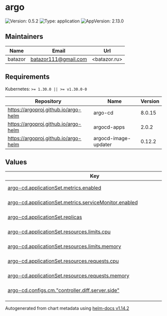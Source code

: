 # argo

![Version: 0.5.2](https://img.shields.io/badge/Version-0.5.2-informational?style=flat-square) ![Type: application](https://img.shields.io/badge/Type-application-informational?style=flat-square) ![AppVersion: 2.13.0](https://img.shields.io/badge/AppVersion-2.13.0-informational?style=flat-square)

## Maintainers

| Name | Email | Url |
| ---- | ------ | --- |
| batazor | <batazor111@gmail.com> | <batazor.ru> |

## Requirements

Kubernetes: `>= 1.30.0 || >= v1.30.0-0`

| Repository | Name | Version |
|------------|------|---------|
| https://argoproj.github.io/argo-helm | argo-cd | 8.0.15 |
| https://argoproj.github.io/argo-helm | argocd-apps | 2.0.2 |
| https://argoproj.github.io/argo-helm | argocd-image-updater | 0.12.2 |

## Values

<table height="400px" >
	<thead>
		<th>Key</th>
		<th>Type</th>
		<th>Default</th>
		<th>Description</th>
	</thead>
	<tbody>
		<tr>
			<td id="argo-cd--applicationSet--metrics--enabled"><a href="./values.yaml#L299">argo-cd.applicationSet.metrics.enabled</a></td>
			<td>
bool
</td>
			<td>
				<div style="max-width: 300px;">
<pre lang="json">
true
</pre>
</div>
			</td>
			<td></td>
		</tr>
		<tr>
			<td id="argo-cd--applicationSet--metrics--serviceMonitor--enabled"><a href="./values.yaml#L301">argo-cd.applicationSet.metrics.serviceMonitor.enabled</a></td>
			<td>
bool
</td>
			<td>
				<div style="max-width: 300px;">
<pre lang="json">
true
</pre>
</div>
			</td>
			<td></td>
		</tr>
		<tr>
			<td id="argo-cd--applicationSet--replicas"><a href="./values.yaml#L288">argo-cd.applicationSet.replicas</a></td>
			<td>
int
</td>
			<td>
				<div style="max-width: 300px;">
<pre lang="json">
1
</pre>
</div>
			</td>
			<td></td>
		</tr>
		<tr>
			<td id="argo-cd--applicationSet--resources--limits--cpu"><a href="./values.yaml#L292">argo-cd.applicationSet.resources.limits.cpu</a></td>
			<td>
string
</td>
			<td>
				<div style="max-width: 300px;">
<pre lang="json">
"2000m"
</pre>
</div>
			</td>
			<td></td>
		</tr>
		<tr>
			<td id="argo-cd--applicationSet--resources--limits--memory"><a href="./values.yaml#L293">argo-cd.applicationSet.resources.limits.memory</a></td>
			<td>
string
</td>
			<td>
				<div style="max-width: 300px;">
<pre lang="json">
"1024Mi"
</pre>
</div>
			</td>
			<td></td>
		</tr>
		<tr>
			<td id="argo-cd--applicationSet--resources--requests--cpu"><a href="./values.yaml#L295">argo-cd.applicationSet.resources.requests.cpu</a></td>
			<td>
string
</td>
			<td>
				<div style="max-width: 300px;">
<pre lang="json">
"300m"
</pre>
</div>
			</td>
			<td></td>
		</tr>
		<tr>
			<td id="argo-cd--applicationSet--resources--requests--memory"><a href="./values.yaml#L296">argo-cd.applicationSet.resources.requests.memory</a></td>
			<td>
string
</td>
			<td>
				<div style="max-width: 300px;">
<pre lang="json">
"128Mi"
</pre>
</div>
			</td>
			<td></td>
		</tr>
		<tr>
			<td id="argo-cd--configs--cm--"controller--diff--server--side""><a href="./values.yaml#L311">argo-cd.configs.cm."controller.diff.server.side"</a></td>
			<td>
string
</td>
			<td>
				<div style="max-width: 300px;">
<pre lang="json">
"true"
</pre>
</div>
			</td>
			<td></td>
		</tr>
		<tr>
			<td id="argo-cd--configs--cm--"exec--enabled""><a href="./values.yaml#L313">argo-cd.configs.cm."exec.enabled"</a></td>
			<td>
string
</td>
			<td>
				<div style="max-width: 300px;">
<pre lang="json">
"true"
</pre>
</div>
			</td>
			<td></td>
		</tr>
		<tr>
			<td id="argo-cd--configs--cm--"extension--config""><a href="./values.yaml#L316">argo-cd.configs.cm."extension.config"</a></td>
			<td>
string
</td>
			<td>
				<div style="max-width: 300px;">
<pre lang="json">
"extensions:\n  - name: metrics\n    backend:\n       services:\n          - url: http://argocd-metrics-server.argocd:9003"
</pre>
</div>
			</td>
			<td></td>
		</tr>
		<tr>
			<td id="argo-cd--configs--cm--"helm--valuesFileSchemes""><a href="./values.yaml#L323">argo-cd.configs.cm."helm.valuesFileSchemes"</a></td>
			<td>
string
</td>
			<td>
				<div style="max-width: 300px;">
<pre lang="json">
"secrets+gpg-import, secrets+gpg-import-kubernetes, secrets+age-import, secrets+age-import-kubernetes, secrets,secrets+literal, https"
</pre>
</div>
			</td>
			<td></td>
		</tr>
		<tr>
			<td id="argo-cd--configs--cm--"resource--compareoptions""><a href="./values.yaml#L330">argo-cd.configs.cm."resource.compareoptions"</a></td>
			<td>
string
</td>
			<td>
				<div style="max-width: 300px;">
<pre lang="json">
"# disables status field diffing in specified resource types\n# ignoreAggregatedRoles: true\n"
</pre>
</div>
			</td>
			<td></td>
		</tr>
		<tr>
			<td id="argo-cd--configs--cm--"resource--exclusions""><a href="./values.yaml#L334">argo-cd.configs.cm."resource.exclusions"</a></td>
			<td>
string
</td>
			<td>
				<div style="max-width: 300px;">
<pre lang="json">
"- apiGroups:\n    - cilium.io\n  kinds:\n    - CiliumIdentity\n  clusters:\n    - \"*\"\n"
</pre>
</div>
			</td>
			<td></td>
		</tr>
		<tr>
			<td id="argo-cd--configs--cm--"server--enable--proxy--extension""><a href="./values.yaml#L315">argo-cd.configs.cm."server.enable.proxy.extension"</a></td>
			<td>
string
</td>
			<td>
				<div style="max-width: 300px;">
<pre lang="json">
"true"
</pre>
</div>
			</td>
			<td></td>
		</tr>
		<tr>
			<td id="argo-cd--configs--cm--"statusbadge--enabled""><a href="./values.yaml#L309">argo-cd.configs.cm."statusbadge.enabled"</a></td>
			<td>
bool
</td>
			<td>
				<div style="max-width: 300px;">
<pre lang="json">
true
</pre>
</div>
			</td>
			<td></td>
		</tr>
		<tr>
			<td id="argo-cd--configs--cm--"timeout--reconciliation""><a href="./values.yaml#L307">argo-cd.configs.cm."timeout.reconciliation"</a></td>
			<td>
string
</td>
			<td>
				<div style="max-width: 300px;">
<pre lang="json">
"5m"
</pre>
</div>
			</td>
			<td></td>
		</tr>
		<tr>
			<td id="argo-cd--configs--cm--url"><a href="./values.yaml#L305">argo-cd.configs.cm.url</a></td>
			<td>
string
</td>
			<td>
				<div style="max-width: 300px;">
<pre lang="json">
"https://argo.shortlink.best"
</pre>
</div>
			</td>
			<td></td>
		</tr>
		<tr>
			<td id="argo-cd--configs--params--"dexserver--disable--tls""><a href="./values.yaml#L351">argo-cd.configs.params."dexserver.disable.tls"</a></td>
			<td>
bool
</td>
			<td>
				<div style="max-width: 300px;">
<pre lang="json">
true
</pre>
</div>
			</td>
			<td></td>
		</tr>
		<tr>
			<td id="argo-cd--configs--params--"server--insecure""><a href="./values.yaml#L352">argo-cd.configs.params."server.insecure"</a></td>
			<td>
bool
</td>
			<td>
				<div style="max-width: 300px;">
<pre lang="json">
true
</pre>
</div>
			</td>
			<td></td>
		</tr>
		<tr>
			<td id="argo-cd--configs--repositories--shortlink--name"><a href="./values.yaml#L345">argo-cd.configs.repositories.shortlink.name</a></td>
			<td>
string
</td>
			<td>
				<div style="max-width: 300px;">
<pre lang="json">
"shortlink"
</pre>
</div>
			</td>
			<td></td>
		</tr>
		<tr>
			<td id="argo-cd--configs--repositories--shortlink--type"><a href="./values.yaml#L346">argo-cd.configs.repositories.shortlink.type</a></td>
			<td>
string
</td>
			<td>
				<div style="max-width: 300px;">
<pre lang="json">
"git"
</pre>
</div>
			</td>
			<td></td>
		</tr>
		<tr>
			<td id="argo-cd--configs--repositories--shortlink--url"><a href="./values.yaml#L344">argo-cd.configs.repositories.shortlink.url</a></td>
			<td>
string
</td>
			<td>
				<div style="max-width: 300px;">
<pre lang="json">
"https://github.com/shortlink-org/argocd"
</pre>
</div>
			</td>
			<td></td>
		</tr>
		<tr>
			<td id="argo-cd--controller--metrics--applicationLabels--enabled"><a href="./values.yaml#L36">argo-cd.controller.metrics.applicationLabels.enabled</a></td>
			<td>
bool
</td>
			<td>
				<div style="max-width: 300px;">
<pre lang="json">
true
</pre>
</div>
			</td>
			<td></td>
		</tr>
		<tr>
			<td id="argo-cd--controller--metrics--enabled"><a href="./values.yaml#L34">argo-cd.controller.metrics.enabled</a></td>
			<td>
bool
</td>
			<td>
				<div style="max-width: 300px;">
<pre lang="json">
true
</pre>
</div>
			</td>
			<td></td>
		</tr>
		<tr>
			<td id="argo-cd--controller--metrics--serviceMonitor--enabled"><a href="./values.yaml#L38">argo-cd.controller.metrics.serviceMonitor.enabled</a></td>
			<td>
bool
</td>
			<td>
				<div style="max-width: 300px;">
<pre lang="json">
true
</pre>
</div>
			</td>
			<td></td>
		</tr>
		<tr>
			<td id="argo-cd--controller--replicas"><a href="./values.yaml#L22">argo-cd.controller.replicas</a></td>
			<td>
int
</td>
			<td>
				<div style="max-width: 300px;">
<pre lang="json">
1
</pre>
</div>
			</td>
			<td></td>
		</tr>
		<tr>
			<td id="argo-cd--controller--resources--limits--cpu"><a href="./values.yaml#L27">argo-cd.controller.resources.limits.cpu</a></td>
			<td>
string
</td>
			<td>
				<div style="max-width: 300px;">
<pre lang="json">
"2000m"
</pre>
</div>
			</td>
			<td></td>
		</tr>
		<tr>
			<td id="argo-cd--controller--resources--limits--memory"><a href="./values.yaml#L28">argo-cd.controller.resources.limits.memory</a></td>
			<td>
string
</td>
			<td>
				<div style="max-width: 300px;">
<pre lang="json">
"3Gi"
</pre>
</div>
			</td>
			<td></td>
		</tr>
		<tr>
			<td id="argo-cd--controller--resources--requests--cpu"><a href="./values.yaml#L30">argo-cd.controller.resources.requests.cpu</a></td>
			<td>
string
</td>
			<td>
				<div style="max-width: 300px;">
<pre lang="json">
"250m"
</pre>
</div>
			</td>
			<td></td>
		</tr>
		<tr>
			<td id="argo-cd--controller--resources--requests--memory"><a href="./values.yaml#L31">argo-cd.controller.resources.requests.memory</a></td>
			<td>
string
</td>
			<td>
				<div style="max-width: 300px;">
<pre lang="json">
"512Mi"
</pre>
</div>
			</td>
			<td></td>
		</tr>
		<tr>
			<td id="argo-cd--controller--revisionHistoryLimit"><a href="./values.yaml#L23">argo-cd.controller.revisionHistoryLimit</a></td>
			<td>
int
</td>
			<td>
				<div style="max-width: 300px;">
<pre lang="json">
3
</pre>
</div>
			</td>
			<td></td>
		</tr>
		<tr>
			<td id="argo-cd--controller--rules--enabled"><a href="./values.yaml#L41">argo-cd.controller.rules.enabled</a></td>
			<td>
bool
</td>
			<td>
				<div style="max-width: 300px;">
<pre lang="json">
true
</pre>
</div>
			</td>
			<td></td>
		</tr>
		<tr>
			<td id="argo-cd--controller--rules--spec[0]--alert"><a href="./values.yaml#L43">argo-cd.controller.rules.spec[0].alert</a></td>
			<td>
string
</td>
			<td>
				<div style="max-width: 300px;">
<pre lang="json">
"ArgoAppMissing"
</pre>
</div>
			</td>
			<td></td>
		</tr>
		<tr>
			<td id="argo-cd--controller--rules--spec[0]--annotations--description"><a href="./values.yaml#L51">argo-cd.controller.rules.spec[0].annotations.description</a></td>
			<td>
string
</td>
			<td>
				<div style="max-width: 300px;">
<pre lang="json">
"Argo CD has not reported any applications data for the past 15 minutes which means that it must be down or not functioning properly.  This needs to be resolved for this cloud to continue to maintain state.\n"
</pre>
</div>
			</td>
			<td></td>
		</tr>
		<tr>
			<td id="argo-cd--controller--rules--spec[0]--annotations--summary"><a href="./values.yaml#L50">argo-cd.controller.rules.spec[0].annotations.summary</a></td>
			<td>
string
</td>
			<td>
				<div style="max-width: 300px;">
<pre lang="json">
"[Argo CD] No reported applications"
</pre>
</div>
			</td>
			<td></td>
		</tr>
		<tr>
			<td id="argo-cd--controller--rules--spec[0]--expr"><a href="./values.yaml#L44">argo-cd.controller.rules.spec[0].expr</a></td>
			<td>
string
</td>
			<td>
				<div style="max-width: 300px;">
<pre lang="json">
"absent(argocd_app_info)\n"
</pre>
</div>
			</td>
			<td></td>
		</tr>
		<tr>
			<td id="argo-cd--controller--rules--spec[0]--for"><a href="./values.yaml#L46">argo-cd.controller.rules.spec[0].for</a></td>
			<td>
string
</td>
			<td>
				<div style="max-width: 300px;">
<pre lang="json">
"15m"
</pre>
</div>
			</td>
			<td></td>
		</tr>
		<tr>
			<td id="argo-cd--controller--rules--spec[0]--labels--severity"><a href="./values.yaml#L48">argo-cd.controller.rules.spec[0].labels.severity</a></td>
			<td>
string
</td>
			<td>
				<div style="max-width: 300px;">
<pre lang="json">
"critical"
</pre>
</div>
			</td>
			<td></td>
		</tr>
		<tr>
			<td id="argo-cd--controller--rules--spec[1]--alert"><a href="./values.yaml#L55">argo-cd.controller.rules.spec[1].alert</a></td>
			<td>
string
</td>
			<td>
				<div style="max-width: 300px;">
<pre lang="json">
"ArgoAppNotSynced"
</pre>
</div>
			</td>
			<td></td>
		</tr>
		<tr>
			<td id="argo-cd--controller--rules--spec[1]--annotations--description"><a href="./values.yaml#L63">argo-cd.controller.rules.spec[1].annotations.description</a></td>
			<td>
string
</td>
			<td>
				<div style="max-width: 300px;">
<pre lang="json">
"The application [{{`{{$labels.name}}`}} has not been synchronized for over\n 12 hours which means that the state of this cloud has drifted away from the\n state inside Git.\n"
</pre>
</div>
			</td>
			<td></td>
		</tr>
		<tr>
			<td id="argo-cd--controller--rules--spec[1]--annotations--summary"><a href="./values.yaml#L62">argo-cd.controller.rules.spec[1].annotations.summary</a></td>
			<td>
string
</td>
			<td>
				<div style="max-width: 300px;">
<pre lang="json">
"[{{`{{$labels.name}}`}}] Application not synchronized"
</pre>
</div>
			</td>
			<td></td>
		</tr>
		<tr>
			<td id="argo-cd--controller--rules--spec[1]--expr"><a href="./values.yaml#L56">argo-cd.controller.rules.spec[1].expr</a></td>
			<td>
string
</td>
			<td>
				<div style="max-width: 300px;">
<pre lang="json">
"argocd_app_info{sync_status!=\"Synced\"} == 1\n"
</pre>
</div>
			</td>
			<td></td>
		</tr>
		<tr>
			<td id="argo-cd--controller--rules--spec[1]--for"><a href="./values.yaml#L58">argo-cd.controller.rules.spec[1].for</a></td>
			<td>
string
</td>
			<td>
				<div style="max-width: 300px;">
<pre lang="json">
"12h"
</pre>
</div>
			</td>
			<td></td>
		</tr>
		<tr>
			<td id="argo-cd--controller--rules--spec[1]--labels--severity"><a href="./values.yaml#L60">argo-cd.controller.rules.spec[1].labels.severity</a></td>
			<td>
string
</td>
			<td>
				<div style="max-width: 300px;">
<pre lang="json">
"warning"
</pre>
</div>
			</td>
			<td></td>
		</tr>
		<tr>
			<td id="argo-cd--dex--enabled"><a href="./values.yaml#L69">argo-cd.dex.enabled</a></td>
			<td>
bool
</td>
			<td>
				<div style="max-width: 300px;">
<pre lang="json">
true
</pre>
</div>
			</td>
			<td></td>
		</tr>
		<tr>
			<td id="argo-cd--dex--env[0]--name"><a href="./values.yaml#L75">argo-cd.dex.env[0].name</a></td>
			<td>
string
</td>
			<td>
				<div style="max-width: 300px;">
<pre lang="json">
"ARGO_WORKFLOWS_SSO_CLIENT_SECRET"
</pre>
</div>
			</td>
			<td></td>
		</tr>
		<tr>
			<td id="argo-cd--dex--env[0]--valueFrom--secretKeyRef--key"><a href="./values.yaml#L79">argo-cd.dex.env[0].valueFrom.secretKeyRef.key</a></td>
			<td>
string
</td>
			<td>
				<div style="max-width: 300px;">
<pre lang="json">
"client-secret"
</pre>
</div>
			</td>
			<td></td>
		</tr>
		<tr>
			<td id="argo-cd--dex--env[0]--valueFrom--secretKeyRef--name"><a href="./values.yaml#L78">argo-cd.dex.env[0].valueFrom.secretKeyRef.name</a></td>
			<td>
string
</td>
			<td>
				<div style="max-width: 300px;">
<pre lang="json">
"argo-workflows-sso"
</pre>
</div>
			</td>
			<td></td>
		</tr>
		<tr>
			<td id="argo-cd--dex--image--tag"><a href="./values.yaml#L72">argo-cd.dex.image.tag</a></td>
			<td>
string
</td>
			<td>
				<div style="max-width: 300px;">
<pre lang="json">
"latest-alpine"
</pre>
</div>
			</td>
			<td></td>
		</tr>
		<tr>
			<td id="argo-cd--dex--metrics--enabled"><a href="./values.yaml#L90">argo-cd.dex.metrics.enabled</a></td>
			<td>
bool
</td>
			<td>
				<div style="max-width: 300px;">
<pre lang="json">
true
</pre>
</div>
			</td>
			<td></td>
		</tr>
		<tr>
			<td id="argo-cd--dex--metrics--serviceMonitor--additionalLabels--release"><a href="./values.yaml#L94">argo-cd.dex.metrics.serviceMonitor.additionalLabels.release</a></td>
			<td>
string
</td>
			<td>
				<div style="max-width: 300px;">
<pre lang="json">
"prometheus-operator"
</pre>
</div>
			</td>
			<td></td>
		</tr>
		<tr>
			<td id="argo-cd--dex--metrics--serviceMonitor--enabled"><a href="./values.yaml#L92">argo-cd.dex.metrics.serviceMonitor.enabled</a></td>
			<td>
bool
</td>
			<td>
				<div style="max-width: 300px;">
<pre lang="json">
true
</pre>
</div>
			</td>
			<td></td>
		</tr>
		<tr>
			<td id="argo-cd--dex--resources--limits--cpu"><a href="./values.yaml#L83">argo-cd.dex.resources.limits.cpu</a></td>
			<td>
string
</td>
			<td>
				<div style="max-width: 300px;">
<pre lang="json">
"300m"
</pre>
</div>
			</td>
			<td></td>
		</tr>
		<tr>
			<td id="argo-cd--dex--resources--limits--memory"><a href="./values.yaml#L84">argo-cd.dex.resources.limits.memory</a></td>
			<td>
string
</td>
			<td>
				<div style="max-width: 300px;">
<pre lang="json">
"128Mi"
</pre>
</div>
			</td>
			<td></td>
		</tr>
		<tr>
			<td id="argo-cd--dex--resources--requests--cpu"><a href="./values.yaml#L86">argo-cd.dex.resources.requests.cpu</a></td>
			<td>
string
</td>
			<td>
				<div style="max-width: 300px;">
<pre lang="json">
"20m"
</pre>
</div>
			</td>
			<td></td>
		</tr>
		<tr>
			<td id="argo-cd--dex--resources--requests--memory"><a href="./values.yaml#L87">argo-cd.dex.resources.requests.memory</a></td>
			<td>
string
</td>
			<td>
				<div style="max-width: 300px;">
<pre lang="json">
"64Mi"
</pre>
</div>
			</td>
			<td></td>
		</tr>
		<tr>
			<td id="argo-cd--enabled"><a href="./values.yaml#L7">argo-cd.enabled</a></td>
			<td>
bool
</td>
			<td>
				<div style="max-width: 300px;">
<pre lang="json">
true
</pre>
</div>
			</td>
			<td></td>
		</tr>
		<tr>
			<td id="argo-cd--externalRedis--host"><a href="./values.yaml#L100">argo-cd.externalRedis.host</a></td>
			<td>
string
</td>
			<td>
				<div style="max-width: 300px;">
<pre lang="json">
"redis-master.argocd"
</pre>
</div>
			</td>
			<td></td>
		</tr>
		<tr>
			<td id="argo-cd--fullnameOverride"><a href="./values.yaml#L9">argo-cd.fullnameOverride</a></td>
			<td>
string
</td>
			<td>
				<div style="max-width: 300px;">
<pre lang="json">
"argocd"
</pre>
</div>
			</td>
			<td></td>
		</tr>
		<tr>
			<td id="argo-cd--global--domain"><a href="./values.yaml#L12">argo-cd.global.domain</a></td>
			<td>
string
</td>
			<td>
				<div style="max-width: 300px;">
<pre lang="json">
"argo.shortlink.best"
</pre>
</div>
			</td>
			<td></td>
		</tr>
		<tr>
			<td id="argo-cd--global--logging--format"><a href="./values.yaml#L18">argo-cd.global.logging.format</a></td>
			<td>
string
</td>
			<td>
				<div style="max-width: 300px;">
<pre lang="json">
"json"
</pre>
</div>
			</td>
			<td></td>
		</tr>
		<tr>
			<td id="argo-cd--global--logging--level"><a href="./values.yaml#L19">argo-cd.global.logging.level</a></td>
			<td>
string
</td>
			<td>
				<div style="max-width: 300px;">
<pre lang="json">
"warn"
</pre>
</div>
			</td>
			<td></td>
		</tr>
		<tr>
			<td id="argo-cd--global--networkPolicy--create"><a href="./values.yaml#L15">argo-cd.global.networkPolicy.create</a></td>
			<td>
bool
</td>
			<td>
				<div style="max-width: 300px;">
<pre lang="json">
true
</pre>
</div>
			</td>
			<td></td>
		</tr>
		<tr>
			<td id="argo-cd--notifications--metrics--enabled"><a href="./values.yaml#L364">argo-cd.notifications.metrics.enabled</a></td>
			<td>
bool
</td>
			<td>
				<div style="max-width: 300px;">
<pre lang="json">
true
</pre>
</div>
			</td>
			<td></td>
		</tr>
		<tr>
			<td id="argo-cd--notifications--metrics--serviceMonitor--enabled"><a href="./values.yaml#L366">argo-cd.notifications.metrics.serviceMonitor.enabled</a></td>
			<td>
bool
</td>
			<td>
				<div style="max-width: 300px;">
<pre lang="json">
true
</pre>
</div>
			</td>
			<td></td>
		</tr>
		<tr>
			<td id="argo-cd--notifications--resources--limits--cpu"><a href="./values.yaml#L357">argo-cd.notifications.resources.limits.cpu</a></td>
			<td>
string
</td>
			<td>
				<div style="max-width: 300px;">
<pre lang="json">
"1000m"
</pre>
</div>
			</td>
			<td></td>
		</tr>
		<tr>
			<td id="argo-cd--notifications--resources--limits--memory"><a href="./values.yaml#L358">argo-cd.notifications.resources.limits.memory</a></td>
			<td>
string
</td>
			<td>
				<div style="max-width: 300px;">
<pre lang="json">
"256Mi"
</pre>
</div>
			</td>
			<td></td>
		</tr>
		<tr>
			<td id="argo-cd--notifications--resources--requests--cpu"><a href="./values.yaml#L360">argo-cd.notifications.resources.requests.cpu</a></td>
			<td>
string
</td>
			<td>
				<div style="max-width: 300px;">
<pre lang="json">
"50m"
</pre>
</div>
			</td>
			<td></td>
		</tr>
		<tr>
			<td id="argo-cd--notifications--resources--requests--memory"><a href="./values.yaml#L361">argo-cd.notifications.resources.requests.memory</a></td>
			<td>
string
</td>
			<td>
				<div style="max-width: 300px;">
<pre lang="json">
"64Mi"
</pre>
</div>
			</td>
			<td></td>
		</tr>
		<tr>
			<td id="argo-cd--redis--enabled"><a href="./values.yaml#L97">argo-cd.redis.enabled</a></td>
			<td>
bool
</td>
			<td>
				<div style="max-width: 300px;">
<pre lang="json">
false
</pre>
</div>
			</td>
			<td></td>
		</tr>
		<tr>
			<td id="argo-cd--repoServer--autoscaling--enabled"><a href="./values.yaml#L173">argo-cd.repoServer.autoscaling.enabled</a></td>
			<td>
bool
</td>
			<td>
				<div style="max-width: 300px;">
<pre lang="json">
false
</pre>
</div>
			</td>
			<td></td>
		</tr>
		<tr>
			<td id="argo-cd--repoServer--env[0]--name"><a href="./values.yaml#L194">argo-cd.repoServer.env[0].name</a></td>
			<td>
string
</td>
			<td>
				<div style="max-width: 300px;">
<pre lang="json">
"ARGOCD_EXEC_TIMEOUT"
</pre>
</div>
			</td>
			<td></td>
		</tr>
		<tr>
			<td id="argo-cd--repoServer--env[0]--value"><a href="./values.yaml#L195">argo-cd.repoServer.env[0].value</a></td>
			<td>
string
</td>
			<td>
				<div style="max-width: 300px;">
<pre lang="json">
"5m"
</pre>
</div>
			</td>
			<td></td>
		</tr>
		<tr>
			<td id="argo-cd--repoServer--env[1]--name"><a href="./values.yaml#L196">argo-cd.repoServer.env[1].name</a></td>
			<td>
string
</td>
			<td>
				<div style="max-width: 300px;">
<pre lang="json">
"HELM_PLUGINS"
</pre>
</div>
			</td>
			<td></td>
		</tr>
		<tr>
			<td id="argo-cd--repoServer--env[1]--value"><a href="./values.yaml#L197">argo-cd.repoServer.env[1].value</a></td>
			<td>
string
</td>
			<td>
				<div style="max-width: 300px;">
<pre lang="json">
"/custom-tools/helm-plugins/"
</pre>
</div>
			</td>
			<td></td>
		</tr>
		<tr>
			<td id="argo-cd--repoServer--env[2]--name"><a href="./values.yaml#L198">argo-cd.repoServer.env[2].name</a></td>
			<td>
string
</td>
			<td>
				<div style="max-width: 300px;">
<pre lang="json">
"HELM_SECRETS_SOPS_PATH"
</pre>
</div>
			</td>
			<td></td>
		</tr>
		<tr>
			<td id="argo-cd--repoServer--env[2]--value"><a href="./values.yaml#L199">argo-cd.repoServer.env[2].value</a></td>
			<td>
string
</td>
			<td>
				<div style="max-width: 300px;">
<pre lang="json">
"/custom-tools/sops"
</pre>
</div>
			</td>
			<td></td>
		</tr>
		<tr>
			<td id="argo-cd--repoServer--env[3]--name"><a href="./values.yaml#L200">argo-cd.repoServer.env[3].name</a></td>
			<td>
string
</td>
			<td>
				<div style="max-width: 300px;">
<pre lang="json">
"HELM_SECRETS_VALS_PATH"
</pre>
</div>
			</td>
			<td></td>
		</tr>
		<tr>
			<td id="argo-cd--repoServer--env[3]--value"><a href="./values.yaml#L201">argo-cd.repoServer.env[3].value</a></td>
			<td>
string
</td>
			<td>
				<div style="max-width: 300px;">
<pre lang="json">
"/custom-tools/vals"
</pre>
</div>
			</td>
			<td></td>
		</tr>
		<tr>
			<td id="argo-cd--repoServer--env[4]--name"><a href="./values.yaml#L202">argo-cd.repoServer.env[4].name</a></td>
			<td>
string
</td>
			<td>
				<div style="max-width: 300px;">
<pre lang="json">
"HELM_SECRETS_KUBECTL_PATH"
</pre>
</div>
			</td>
			<td></td>
		</tr>
		<tr>
			<td id="argo-cd--repoServer--env[4]--value"><a href="./values.yaml#L203">argo-cd.repoServer.env[4].value</a></td>
			<td>
string
</td>
			<td>
				<div style="max-width: 300px;">
<pre lang="json">
"/custom-tools/kubectl"
</pre>
</div>
			</td>
			<td></td>
		</tr>
		<tr>
			<td id="argo-cd--repoServer--env[5]--name"><a href="./values.yaml#L204">argo-cd.repoServer.env[5].name</a></td>
			<td>
string
</td>
			<td>
				<div style="max-width: 300px;">
<pre lang="json">
"HELM_SECRETS_CURL_PATH"
</pre>
</div>
			</td>
			<td></td>
		</tr>
		<tr>
			<td id="argo-cd--repoServer--env[5]--value"><a href="./values.yaml#L205">argo-cd.repoServer.env[5].value</a></td>
			<td>
string
</td>
			<td>
				<div style="max-width: 300px;">
<pre lang="json">
"/custom-tools/curl"
</pre>
</div>
			</td>
			<td></td>
		</tr>
		<tr>
			<td id="argo-cd--repoServer--env[6]--name"><a href="./values.yaml#L207">argo-cd.repoServer.env[6].name</a></td>
			<td>
string
</td>
			<td>
				<div style="max-width: 300px;">
<pre lang="json">
"HELM_SECRETS_VALUES_ALLOW_SYMLINKS"
</pre>
</div>
			</td>
			<td></td>
		</tr>
		<tr>
			<td id="argo-cd--repoServer--env[6]--value"><a href="./values.yaml#L208">argo-cd.repoServer.env[6].value</a></td>
			<td>
string
</td>
			<td>
				<div style="max-width: 300px;">
<pre lang="json">
"false"
</pre>
</div>
			</td>
			<td></td>
		</tr>
		<tr>
			<td id="argo-cd--repoServer--env[7]--name"><a href="./values.yaml#L209">argo-cd.repoServer.env[7].name</a></td>
			<td>
string
</td>
			<td>
				<div style="max-width: 300px;">
<pre lang="json">
"HELM_SECRETS_VALUES_ALLOW_ABSOLUTE_PATH"
</pre>
</div>
			</td>
			<td></td>
		</tr>
		<tr>
			<td id="argo-cd--repoServer--env[7]--value"><a href="./values.yaml#L210">argo-cd.repoServer.env[7].value</a></td>
			<td>
string
</td>
			<td>
				<div style="max-width: 300px;">
<pre lang="json">
"false"
</pre>
</div>
			</td>
			<td></td>
		</tr>
		<tr>
			<td id="argo-cd--repoServer--env[8]--name"><a href="./values.yaml#L211">argo-cd.repoServer.env[8].name</a></td>
			<td>
string
</td>
			<td>
				<div style="max-width: 300px;">
<pre lang="json">
"HELM_SECRETS_VALUES_ALLOW_PATH_TRAVERSAL"
</pre>
</div>
			</td>
			<td></td>
		</tr>
		<tr>
			<td id="argo-cd--repoServer--env[8]--value"><a href="./values.yaml#L212">argo-cd.repoServer.env[8].value</a></td>
			<td>
string
</td>
			<td>
				<div style="max-width: 300px;">
<pre lang="json">
"false"
</pre>
</div>
			</td>
			<td></td>
		</tr>
		<tr>
			<td id="argo-cd--repoServer--initContainers[0]--args[0]"><a href="./values.yaml#L270">argo-cd.repoServer.initContainers[0].args[0]</a></td>
			<td>
string
</td>
			<td>
				<div style="max-width: 300px;">
<pre lang="json">
"mkdir -p /custom-tools/helm-plugins\nwget -qO- https://github.com/jkroepke/helm-secrets/releases/download/v${HELM_SECRETS_VERSION}/helm-secrets.tar.gz | tar -C /custom-tools/helm-plugins -xzf-;\n\nwget -qO /custom-tools/sops https://github.com/mozilla/sops/releases/download/v${SOPS_VERSION}/sops-v${SOPS_VERSION}.linux.amd64\nwget -qO /custom-tools/kubectl https://dl.k8s.io/release/v${KUBECTL_VERSION}/bin/linux/amd64/kubectl\n\nwget -qO- https://github.com/variantdev/vals/releases/download/v${VALS_VERSION}/vals_${VALS_VERSION}_linux_amd64.tar.gz | tar -xzf- -C /custom-tools/ vals;\n\n# helm secrets wrapper mode installation (optional)\n# RUN printf '#!/usr/bin/env sh\\nexec %s secrets \"$@\"' \"${HELM_SECRETS_HELM_PATH}\" \u003e\"/usr/local/sbin/helm\" \u0026\u0026 chmod +x \"/custom-tools/helm\"\n\nchmod +x /custom-tools/*\n"
</pre>
</div>
			</td>
			<td></td>
		</tr>
		<tr>
			<td id="argo-cd--repoServer--initContainers[0]--command[0]"><a href="./values.yaml#L250">argo-cd.repoServer.initContainers[0].command[0]</a></td>
			<td>
string
</td>
			<td>
				<div style="max-width: 300px;">
<pre lang="json">
"sh"
</pre>
</div>
			</td>
			<td></td>
		</tr>
		<tr>
			<td id="argo-cd--repoServer--initContainers[0]--command[1]"><a href="./values.yaml#L250">argo-cd.repoServer.initContainers[0].command[1]</a></td>
			<td>
string
</td>
			<td>
				<div style="max-width: 300px;">
<pre lang="json">
"-ec"
</pre>
</div>
			</td>
			<td></td>
		</tr>
		<tr>
			<td id="argo-cd--repoServer--initContainers[0]--env[0]--name"><a href="./values.yaml#L261">argo-cd.repoServer.initContainers[0].env[0].name</a></td>
			<td>
string
</td>
			<td>
				<div style="max-width: 300px;">
<pre lang="json">
"HELM_SECRETS_VERSION"
</pre>
</div>
			</td>
			<td></td>
		</tr>
		<tr>
			<td id="argo-cd--repoServer--initContainers[0]--env[0]--value"><a href="./values.yaml#L262">argo-cd.repoServer.initContainers[0].env[0].value</a></td>
			<td>
string
</td>
			<td>
				<div style="max-width: 300px;">
<pre lang="json">
"4.6.5"
</pre>
</div>
			</td>
			<td></td>
		</tr>
		<tr>
			<td id="argo-cd--repoServer--initContainers[0]--env[1]--name"><a href="./values.yaml#L263">argo-cd.repoServer.initContainers[0].env[1].name</a></td>
			<td>
string
</td>
			<td>
				<div style="max-width: 300px;">
<pre lang="json">
"KUBECTL_VERSION"
</pre>
</div>
			</td>
			<td></td>
		</tr>
		<tr>
			<td id="argo-cd--repoServer--initContainers[0]--env[1]--value"><a href="./values.yaml#L264">argo-cd.repoServer.initContainers[0].env[1].value</a></td>
			<td>
string
</td>
			<td>
				<div style="max-width: 300px;">
<pre lang="json">
"1.33.0"
</pre>
</div>
			</td>
			<td></td>
		</tr>
		<tr>
			<td id="argo-cd--repoServer--initContainers[0]--env[2]--name"><a href="./values.yaml#L265">argo-cd.repoServer.initContainers[0].env[2].name</a></td>
			<td>
string
</td>
			<td>
				<div style="max-width: 300px;">
<pre lang="json">
"VALS_VERSION"
</pre>
</div>
			</td>
			<td></td>
		</tr>
		<tr>
			<td id="argo-cd--repoServer--initContainers[0]--env[2]--value"><a href="./values.yaml#L266">argo-cd.repoServer.initContainers[0].env[2].value</a></td>
			<td>
string
</td>
			<td>
				<div style="max-width: 300px;">
<pre lang="json">
"0.41.1"
</pre>
</div>
			</td>
			<td></td>
		</tr>
		<tr>
			<td id="argo-cd--repoServer--initContainers[0]--env[3]--name"><a href="./values.yaml#L267">argo-cd.repoServer.initContainers[0].env[3].name</a></td>
			<td>
string
</td>
			<td>
				<div style="max-width: 300px;">
<pre lang="json">
"SOPS_VERSION"
</pre>
</div>
			</td>
			<td></td>
		</tr>
		<tr>
			<td id="argo-cd--repoServer--initContainers[0]--env[3]--value"><a href="./values.yaml#L268">argo-cd.repoServer.initContainers[0].env[3].value</a></td>
			<td>
string
</td>
			<td>
				<div style="max-width: 300px;">
<pre lang="json">
"3.10.2"
</pre>
</div>
			</td>
			<td></td>
		</tr>
		<tr>
			<td id="argo-cd--repoServer--initContainers[0]--image"><a href="./values.yaml#L249">argo-cd.repoServer.initContainers[0].image</a></td>
			<td>
string
</td>
			<td>
				<div style="max-width: 300px;">
<pre lang="json">
"alpine:latest"
</pre>
</div>
			</td>
			<td></td>
		</tr>
		<tr>
			<td id="argo-cd--repoServer--initContainers[0]--name"><a href="./values.yaml#L248">argo-cd.repoServer.initContainers[0].name</a></td>
			<td>
string
</td>
			<td>
				<div style="max-width: 300px;">
<pre lang="json">
"download-tools"
</pre>
</div>
			</td>
			<td></td>
		</tr>
		<tr>
			<td id="argo-cd--repoServer--initContainers[0]--securityContext--allowPrivilegeEscalation"><a href="./values.yaml#L254">argo-cd.repoServer.initContainers[0].securityContext.allowPrivilegeEscalation</a></td>
			<td>
bool
</td>
			<td>
				<div style="max-width: 300px;">
<pre lang="json">
false
</pre>
</div>
			</td>
			<td></td>
		</tr>
		<tr>
			<td id="argo-cd--repoServer--initContainers[0]--securityContext--capabilities--drop[0]"><a href="./values.yaml#L257">argo-cd.repoServer.initContainers[0].securityContext.capabilities.drop[0]</a></td>
			<td>
string
</td>
			<td>
				<div style="max-width: 300px;">
<pre lang="json">
"ALL"
</pre>
</div>
			</td>
			<td></td>
		</tr>
		<tr>
			<td id="argo-cd--repoServer--initContainers[0]--securityContext--runAsNonRoot"><a href="./values.yaml#L252">argo-cd.repoServer.initContainers[0].securityContext.runAsNonRoot</a></td>
			<td>
bool
</td>
			<td>
				<div style="max-width: 300px;">
<pre lang="json">
true
</pre>
</div>
			</td>
			<td></td>
		</tr>
		<tr>
			<td id="argo-cd--repoServer--initContainers[0]--securityContext--runAsUser"><a href="./values.yaml#L253">argo-cd.repoServer.initContainers[0].securityContext.runAsUser</a></td>
			<td>
int
</td>
			<td>
				<div style="max-width: 300px;">
<pre lang="json">
1000
</pre>
</div>
			</td>
			<td></td>
		</tr>
		<tr>
			<td id="argo-cd--repoServer--initContainers[0]--securityContext--seccompProfile--type"><a href="./values.yaml#L259">argo-cd.repoServer.initContainers[0].securityContext.seccompProfile.type</a></td>
			<td>
string
</td>
			<td>
				<div style="max-width: 300px;">
<pre lang="json">
"RuntimeDefault"
</pre>
</div>
			</td>
			<td></td>
		</tr>
		<tr>
			<td id="argo-cd--repoServer--initContainers[0]--volumeMounts[0]--mountPath"><a href="./values.yaml#L284">argo-cd.repoServer.initContainers[0].volumeMounts[0].mountPath</a></td>
			<td>
string
</td>
			<td>
				<div style="max-width: 300px;">
<pre lang="json">
"/custom-tools"
</pre>
</div>
			</td>
			<td></td>
		</tr>
		<tr>
			<td id="argo-cd--repoServer--initContainers[0]--volumeMounts[0]--name"><a href="./values.yaml#L285">argo-cd.repoServer.initContainers[0].volumeMounts[0].name</a></td>
			<td>
string
</td>
			<td>
				<div style="max-width: 300px;">
<pre lang="json">
"custom-tools"
</pre>
</div>
			</td>
			<td></td>
		</tr>
		<tr>
			<td id="argo-cd--repoServer--metrics--enabled"><a href="./values.yaml#L218">argo-cd.repoServer.metrics.enabled</a></td>
			<td>
bool
</td>
			<td>
				<div style="max-width: 300px;">
<pre lang="json">
true
</pre>
</div>
			</td>
			<td></td>
		</tr>
		<tr>
			<td id="argo-cd--repoServer--metrics--serviceMonitor--enabled"><a href="./values.yaml#L220">argo-cd.repoServer.metrics.serviceMonitor.enabled</a></td>
			<td>
bool
</td>
			<td>
				<div style="max-width: 300px;">
<pre lang="json">
true
</pre>
</div>
			</td>
			<td></td>
		</tr>
		<tr>
			<td id="argo-cd--repoServer--rbac[0]--apiGroups[0]"><a href="./values.yaml#L181">argo-cd.repoServer.rbac[0].apiGroups[0]</a></td>
			<td>
string
</td>
			<td>
				<div style="max-width: 300px;">
<pre lang="json">
""
</pre>
</div>
			</td>
			<td></td>
		</tr>
		<tr>
			<td id="argo-cd--repoServer--rbac[0]--resources[0]"><a href="./values.yaml#L183">argo-cd.repoServer.rbac[0].resources[0]</a></td>
			<td>
string
</td>
			<td>
				<div style="max-width: 300px;">
<pre lang="json">
"secrets"
</pre>
</div>
			</td>
			<td></td>
		</tr>
		<tr>
			<td id="argo-cd--repoServer--rbac[0]--verbs[0]"><a href="./values.yaml#L185">argo-cd.repoServer.rbac[0].verbs[0]</a></td>
			<td>
string
</td>
			<td>
				<div style="max-width: 300px;">
<pre lang="json">
"get"
</pre>
</div>
			</td>
			<td></td>
		</tr>
		<tr>
			<td id="argo-cd--repoServer--rbac[1]--apiGroups[0]"><a href="./values.yaml#L187">argo-cd.repoServer.rbac[1].apiGroups[0]</a></td>
			<td>
string
</td>
			<td>
				<div style="max-width: 300px;">
<pre lang="json">
""
</pre>
</div>
			</td>
			<td></td>
		</tr>
		<tr>
			<td id="argo-cd--repoServer--rbac[1]--resources[0]"><a href="./values.yaml#L189">argo-cd.repoServer.rbac[1].resources[0]</a></td>
			<td>
string
</td>
			<td>
				<div style="max-width: 300px;">
<pre lang="json">
"pods/exec"
</pre>
</div>
			</td>
			<td></td>
		</tr>
		<tr>
			<td id="argo-cd--repoServer--rbac[1]--verbs[0]"><a href="./values.yaml#L191">argo-cd.repoServer.rbac[1].verbs[0]</a></td>
			<td>
string
</td>
			<td>
				<div style="max-width: 300px;">
<pre lang="json">
"create"
</pre>
</div>
			</td>
			<td></td>
		</tr>
		<tr>
			<td id="argo-cd--repoServer--replicas"><a href="./values.yaml#L170">argo-cd.repoServer.replicas</a></td>
			<td>
int
</td>
			<td>
				<div style="max-width: 300px;">
<pre lang="json">
1
</pre>
</div>
			</td>
			<td></td>
		</tr>
		<tr>
			<td id="argo-cd--repoServer--resources--limits--cpu"><a href="./values.yaml#L241">argo-cd.repoServer.resources.limits.cpu</a></td>
			<td>
string
</td>
			<td>
				<div style="max-width: 300px;">
<pre lang="json">
"3000m"
</pre>
</div>
			</td>
			<td></td>
		</tr>
		<tr>
			<td id="argo-cd--repoServer--resources--limits--memory"><a href="./values.yaml#L242">argo-cd.repoServer.resources.limits.memory</a></td>
			<td>
string
</td>
			<td>
				<div style="max-width: 300px;">
<pre lang="json">
"1024Mi"
</pre>
</div>
			</td>
			<td></td>
		</tr>
		<tr>
			<td id="argo-cd--repoServer--resources--requests--cpu"><a href="./values.yaml#L244">argo-cd.repoServer.resources.requests.cpu</a></td>
			<td>
string
</td>
			<td>
				<div style="max-width: 300px;">
<pre lang="json">
"500m"
</pre>
</div>
			</td>
			<td></td>
		</tr>
		<tr>
			<td id="argo-cd--repoServer--resources--requests--memory"><a href="./values.yaml#L245">argo-cd.repoServer.resources.requests.memory</a></td>
			<td>
string
</td>
			<td>
				<div style="max-width: 300px;">
<pre lang="json">
"128Mi"
</pre>
</div>
			</td>
			<td></td>
		</tr>
		<tr>
			<td id="argo-cd--repoServer--serviceAccount--create"><a href="./values.yaml#L176">argo-cd.repoServer.serviceAccount.create</a></td>
			<td>
bool
</td>
			<td>
				<div style="max-width: 300px;">
<pre lang="json">
true
</pre>
</div>
			</td>
			<td></td>
		</tr>
		<tr>
			<td id="argo-cd--repoServer--serviceAccount--name"><a href="./values.yaml#L177">argo-cd.repoServer.serviceAccount.name</a></td>
			<td>
string
</td>
			<td>
				<div style="max-width: 300px;">
<pre lang="json">
"argocd-repo-server"
</pre>
</div>
			</td>
			<td></td>
		</tr>
		<tr>
			<td id="argo-cd--repoServer--volumeMounts[0]--mountPath"><a href="./values.yaml#L230">argo-cd.repoServer.volumeMounts[0].mountPath</a></td>
			<td>
string
</td>
			<td>
				<div style="max-width: 300px;">
<pre lang="json">
"/custom-tools"
</pre>
</div>
			</td>
			<td></td>
		</tr>
		<tr>
			<td id="argo-cd--repoServer--volumeMounts[0]--name"><a href="./values.yaml#L231">argo-cd.repoServer.volumeMounts[0].name</a></td>
			<td>
string
</td>
			<td>
				<div style="max-width: 300px;">
<pre lang="json">
"custom-tools"
</pre>
</div>
			</td>
			<td></td>
		</tr>
		<tr>
			<td id="argo-cd--repoServer--volumeMounts[1]--mountPath"><a href="./values.yaml#L232">argo-cd.repoServer.volumeMounts[1].mountPath</a></td>
			<td>
string
</td>
			<td>
				<div style="max-width: 300px;">
<pre lang="json">
"/sops-gpg/"
</pre>
</div>
			</td>
			<td></td>
		</tr>
		<tr>
			<td id="argo-cd--repoServer--volumeMounts[1]--name"><a href="./values.yaml#L233">argo-cd.repoServer.volumeMounts[1].name</a></td>
			<td>
string
</td>
			<td>
				<div style="max-width: 300px;">
<pre lang="json">
"sops-gpg"
</pre>
</div>
			</td>
			<td></td>
		</tr>
		<tr>
			<td id="argo-cd--repoServer--volumes[0]--emptyDir"><a href="./values.yaml#L224">argo-cd.repoServer.volumes[0].emptyDir</a></td>
			<td>
object
</td>
			<td>
				<div style="max-width: 300px;">
<pre lang="json">
{}
</pre>
</div>
			</td>
			<td></td>
		</tr>
		<tr>
			<td id="argo-cd--repoServer--volumes[0]--name"><a href="./values.yaml#L223">argo-cd.repoServer.volumes[0].name</a></td>
			<td>
string
</td>
			<td>
				<div style="max-width: 300px;">
<pre lang="json">
"custom-tools"
</pre>
</div>
			</td>
			<td></td>
		</tr>
		<tr>
			<td id="argo-cd--repoServer--volumes[1]--name"><a href="./values.yaml#L225">argo-cd.repoServer.volumes[1].name</a></td>
			<td>
string
</td>
			<td>
				<div style="max-width: 300px;">
<pre lang="json">
"sops-gpg"
</pre>
</div>
			</td>
			<td></td>
		</tr>
		<tr>
			<td id="argo-cd--repoServer--volumes[1]--secret--secretName"><a href="./values.yaml#L227">argo-cd.repoServer.volumes[1].secret.secretName</a></td>
			<td>
string
</td>
			<td>
				<div style="max-width: 300px;">
<pre lang="json">
"sops-gpg"
</pre>
</div>
			</td>
			<td></td>
		</tr>
		<tr>
			<td id="argo-cd--server--autoscaling--enabled"><a href="./values.yaml#L106">argo-cd.server.autoscaling.enabled</a></td>
			<td>
bool
</td>
			<td>
				<div style="max-width: 300px;">
<pre lang="json">
false
</pre>
</div>
			</td>
			<td></td>
		</tr>
		<tr>
			<td id="argo-cd--server--extensions--enabled"><a href="./values.yaml#L151">argo-cd.server.extensions.enabled</a></td>
			<td>
bool
</td>
			<td>
				<div style="max-width: 300px;">
<pre lang="json">
true
</pre>
</div>
			</td>
			<td></td>
		</tr>
		<tr>
			<td id="argo-cd--server--extensions--extensionList[0]--env[0]--name"><a href="./values.yaml#L156">argo-cd.server.extensions.extensionList[0].env[0].name</a></td>
			<td>
string
</td>
			<td>
				<div style="max-width: 300px;">
<pre lang="json">
"EXTENSION_URL"
</pre>
</div>
			</td>
			<td></td>
		</tr>
		<tr>
			<td id="argo-cd--server--extensions--extensionList[0]--env[0]--value"><a href="./values.yaml#L157">argo-cd.server.extensions.extensionList[0].env[0].value</a></td>
			<td>
string
</td>
			<td>
				<div style="max-width: 300px;">
<pre lang="json">
"https://github.com/argoproj-labs/rollout-extension/releases/download/v0.3.5/extension.tar"
</pre>
</div>
			</td>
			<td></td>
		</tr>
		<tr>
			<td id="argo-cd--server--extensions--extensionList[0]--name"><a href="./values.yaml#L154">argo-cd.server.extensions.extensionList[0].name</a></td>
			<td>
string
</td>
			<td>
				<div style="max-width: 300px;">
<pre lang="json">
"rollout-extension"
</pre>
</div>
			</td>
			<td></td>
		</tr>
		<tr>
			<td id="argo-cd--server--extensions--extensionList[1]--env[0]--name"><a href="./values.yaml#L160">argo-cd.server.extensions.extensionList[1].env[0].name</a></td>
			<td>
string
</td>
			<td>
				<div style="max-width: 300px;">
<pre lang="json">
"EXTENSION_URL"
</pre>
</div>
			</td>
			<td></td>
		</tr>
		<tr>
			<td id="argo-cd--server--extensions--extensionList[1]--env[0]--value"><a href="./values.yaml#L161">argo-cd.server.extensions.extensionList[1].env[0].value</a></td>
			<td>
string
</td>
			<td>
				<div style="max-width: 300px;">
<pre lang="json">
"https://github.com/argoproj-labs/argocd-extension-metrics/releases/download/v1.0.3/extension.tar.gz"
</pre>
</div>
			</td>
			<td></td>
		</tr>
		<tr>
			<td id="argo-cd--server--extensions--extensionList[1]--env[1]--name"><a href="./values.yaml#L162">argo-cd.server.extensions.extensionList[1].env[1].name</a></td>
			<td>
string
</td>
			<td>
				<div style="max-width: 300px;">
<pre lang="json">
"EXTENSION_CHECKSUM_URL"
</pre>
</div>
			</td>
			<td></td>
		</tr>
		<tr>
			<td id="argo-cd--server--extensions--extensionList[1]--env[1]--value"><a href="./values.yaml#L163">argo-cd.server.extensions.extensionList[1].env[1].value</a></td>
			<td>
string
</td>
			<td>
				<div style="max-width: 300px;">
<pre lang="json">
"https://github.com/argoproj-labs/argocd-extension-metrics/releases/download/v1.0.3/extension_checksums.txt"
</pre>
</div>
			</td>
			<td></td>
		</tr>
		<tr>
			<td id="argo-cd--server--extensions--extensionList[1]--name"><a href="./values.yaml#L158">argo-cd.server.extensions.extensionList[1].name</a></td>
			<td>
string
</td>
			<td>
				<div style="max-width: 300px;">
<pre lang="json">
"extension-metrics"
</pre>
</div>
			</td>
			<td></td>
		</tr>
		<tr>
			<td id="argo-cd--server--extensions--extensionList[2]--env[0]--name"><a href="./values.yaml#L166">argo-cd.server.extensions.extensionList[2].env[0].name</a></td>
			<td>
string
</td>
			<td>
				<div style="max-width: 300px;">
<pre lang="json">
"EXTENSION_URL"
</pre>
</div>
			</td>
			<td></td>
		</tr>
		<tr>
			<td id="argo-cd--server--extensions--extensionList[2]--env[0]--value"><a href="./values.yaml#L167">argo-cd.server.extensions.extensionList[2].env[0].value</a></td>
			<td>
string
</td>
			<td>
				<div style="max-width: 300px;">
<pre lang="json">
"https://github.com/shortlink-org/argocd/raw/main/boundaries/platform/argocd-extension-docs/ui/dist/extension.tar"
</pre>
</div>
			</td>
			<td></td>
		</tr>
		<tr>
			<td id="argo-cd--server--extensions--extensionList[2]--name"><a href="./values.yaml#L164">argo-cd.server.extensions.extensionList[2].name</a></td>
			<td>
string
</td>
			<td>
				<div style="max-width: 300px;">
<pre lang="json">
"shortlink-extension-docs"
</pre>
</div>
			</td>
			<td></td>
		</tr>
		<tr>
			<td id="argo-cd--server--ingress--annotations--"cert-manager--io/cluster-issuer""><a href="./values.yaml#L119">argo-cd.server.ingress.annotations."cert-manager.io/cluster-issuer"</a></td>
			<td>
string
</td>
			<td>
				<div style="max-width: 300px;">
<pre lang="json">
"cert-manager-production"
</pre>
</div>
			</td>
			<td></td>
		</tr>
		<tr>
			<td id="argo-cd--server--ingress--annotations--"nginx--ingress--kubernetes--io/backend-protocol""><a href="./values.yaml#L120">argo-cd.server.ingress.annotations."nginx.ingress.kubernetes.io/backend-protocol"</a></td>
			<td>
string
</td>
			<td>
				<div style="max-width: 300px;">
<pre lang="json">
"HTTP"
</pre>
</div>
			</td>
			<td></td>
		</tr>
		<tr>
			<td id="argo-cd--server--ingress--annotations--"nginx--ingress--kubernetes--io/configuration-snippet""><a href="./values.yaml#L122">argo-cd.server.ingress.annotations."nginx.ingress.kubernetes.io/configuration-snippet"</a></td>
			<td>
string
</td>
			<td>
				<div style="max-width: 300px;">
<pre lang="json">
"proxy_ssl_server_name on;\nproxy_ssl_name $host;"
</pre>
</div>
			</td>
			<td></td>
		</tr>
		<tr>
			<td id="argo-cd--server--ingress--annotations--"nginx--ingress--kubernetes--io/enable-opentelemetry""><a href="./values.yaml#L128">argo-cd.server.ingress.annotations."nginx.ingress.kubernetes.io/enable-opentelemetry"</a></td>
			<td>
string
</td>
			<td>
				<div style="max-width: 300px;">
<pre lang="json">
"true"
</pre>
</div>
			</td>
			<td></td>
		</tr>
		<tr>
			<td id="argo-cd--server--ingress--annotations--"nginx--ingress--kubernetes--io/enable-owasp-core-rules""><a href="./values.yaml#L127">argo-cd.server.ingress.annotations."nginx.ingress.kubernetes.io/enable-owasp-core-rules"</a></td>
			<td>
string
</td>
			<td>
				<div style="max-width: 300px;">
<pre lang="json">
"true"
</pre>
</div>
			</td>
			<td></td>
		</tr>
		<tr>
			<td id="argo-cd--server--ingress--annotations--"nginx--ingress--kubernetes--io/secure-backends""><a href="./values.yaml#L126">argo-cd.server.ingress.annotations."nginx.ingress.kubernetes.io/secure-backends"</a></td>
			<td>
string
</td>
			<td>
				<div style="max-width: 300px;">
<pre lang="json">
"true"
</pre>
</div>
			</td>
			<td></td>
		</tr>
		<tr>
			<td id="argo-cd--server--ingress--annotations--"nginx--ingress--kubernetes--io/ssl-passthrough""><a href="./values.yaml#L121">argo-cd.server.ingress.annotations."nginx.ingress.kubernetes.io/ssl-passthrough"</a></td>
			<td>
string
</td>
			<td>
				<div style="max-width: 300px;">
<pre lang="json">
"true"
</pre>
</div>
			</td>
			<td></td>
		</tr>
		<tr>
			<td id="argo-cd--server--ingress--annotations--"nginx--ingress--kubernetes--io/ssl-redirect""><a href="./values.yaml#L125">argo-cd.server.ingress.annotations."nginx.ingress.kubernetes.io/ssl-redirect"</a></td>
			<td>
string
</td>
			<td>
				<div style="max-width: 300px;">
<pre lang="json">
"true"
</pre>
</div>
			</td>
			<td></td>
		</tr>
		<tr>
			<td id="argo-cd--server--ingress--enabled"><a href="./values.yaml#L114">argo-cd.server.ingress.enabled</a></td>
			<td>
bool
</td>
			<td>
				<div style="max-width: 300px;">
<pre lang="json">
true
</pre>
</div>
			</td>
			<td></td>
		</tr>
		<tr>
			<td id="argo-cd--server--ingress--extraTls[0]--hosts[0]"><a href="./values.yaml#L135">argo-cd.server.ingress.extraTls[0].hosts[0]</a></td>
			<td>
string
</td>
			<td>
				<div style="max-width: 300px;">
<pre lang="json">
"argo.shortlink.best"
</pre>
</div>
			</td>
			<td></td>
		</tr>
		<tr>
			<td id="argo-cd--server--ingress--extraTls[0]--secretName"><a href="./values.yaml#L133">argo-cd.server.ingress.extraTls[0].secretName</a></td>
			<td>
string
</td>
			<td>
				<div style="max-width: 300px;">
<pre lang="json">
"argo-ingress-tls"
</pre>
</div>
			</td>
			<td></td>
		</tr>
		<tr>
			<td id="argo-cd--server--ingress--hostname"><a href="./values.yaml#L130">argo-cd.server.ingress.hostname</a></td>
			<td>
string
</td>
			<td>
				<div style="max-width: 300px;">
<pre lang="json">
"argo.shortlink.best"
</pre>
</div>
			</td>
			<td></td>
		</tr>
		<tr>
			<td id="argo-cd--server--ingress--ingressClassName"><a href="./values.yaml#L116">argo-cd.server.ingress.ingressClassName</a></td>
			<td>
string
</td>
			<td>
				<div style="max-width: 300px;">
<pre lang="json">
"nginx"
</pre>
</div>
			</td>
			<td></td>
		</tr>
		<tr>
			<td id="argo-cd--server--metrics--enabled"><a href="./values.yaml#L109">argo-cd.server.metrics.enabled</a></td>
			<td>
bool
</td>
			<td>
				<div style="max-width: 300px;">
<pre lang="json">
true
</pre>
</div>
			</td>
			<td></td>
		</tr>
		<tr>
			<td id="argo-cd--server--metrics--serviceMonitor--enabled"><a href="./values.yaml#L111">argo-cd.server.metrics.serviceMonitor.enabled</a></td>
			<td>
bool
</td>
			<td>
				<div style="max-width: 300px;">
<pre lang="json">
true
</pre>
</div>
			</td>
			<td></td>
		</tr>
		<tr>
			<td id="argo-cd--server--rbac--"policy--csv""><a href="./values.yaml#L138">argo-cd.server.rbac."policy.csv"</a></td>
			<td>
string
</td>
			<td>
				<div style="max-width: 300px;">
<pre lang="json">
"p, role:readonly, extensions, invoke, httpbin, metrics, allow\np, role:org-admin, applications, *, */*, allow\np, role:org-admin, clusters, get, *, allow\np, role:org-admin, repositories, get, *, allow\np, role:org-admin, repositories, create, *, allow\np, role:org-admin, repositories, update, *, allow\np, role:org-admin, repositories, delete, *, allow\np, role:org-admin, exec, create, */*, allow\ng, shortlink-org:devops, role:org-admin\n"
</pre>
</div>
			</td>
			<td></td>
		</tr>
		<tr>
			<td id="argo-cd--server--rbac--"policy--default""><a href="./values.yaml#L148">argo-cd.server.rbac."policy.default"</a></td>
			<td>
string
</td>
			<td>
				<div style="max-width: 300px;">
<pre lang="json">
"role:readonly"
</pre>
</div>
			</td>
			<td></td>
		</tr>
		<tr>
			<td id="argo-cd--server--replicas"><a href="./values.yaml#L103">argo-cd.server.replicas</a></td>
			<td>
int
</td>
			<td>
				<div style="max-width: 300px;">
<pre lang="json">
1
</pre>
</div>
			</td>
			<td></td>
		</tr>
	</tbody>
</table>

----------------------------------------------
Autogenerated from chart metadata using [helm-docs v1.14.2](https://github.com/norwoodj/helm-docs/releases/v1.14.2)